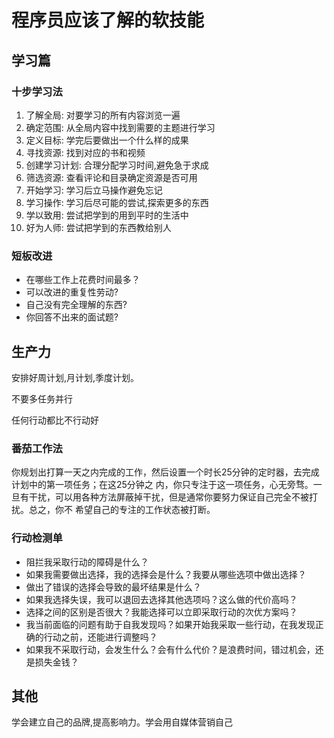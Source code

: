 # 程序员应该了解的软技能
 
## 学习篇
### 十步学习法
1. 了解全局: 对要学习的所有内容浏览一遍
2. 确定范围: 从全局内容中找到需要的主题进行学习
3. 定义目标: 学完后要做出一个什么样的成果
4. 寻找资源: 找到对应的书和视频
5. 创建学习计划: 合理分配学习时间,避免急于求成
6. 筛选资源: 查看评论和目录确定资源是否可用
7. 开始学习: 学习后立马操作避免忘记
8. 学习操作: 学习后尽可能的尝试,探索更多的东西
9. 学以致用: 尝试把学到的用到平时的生活中
10. 好为人师: 尝试把学到的东西教给别人
### 短板改进
- 在哪些工作上花费时间最多？
- 可以改进的重复性劳动?
- 自己没有完全理解的东西?
- 你回答不出来的面试题?

## 生产力
安排好周计划,月计划,季度计划。

不要多任务并行

任何行动都比不行动好

### 番茄工作法
你规划出打算一天之内完成的工作，然后设置一个时长25分钟的定时器，去完成计划中的第一项任务；在这25分钟之
内，你只专注于这一项任务，心无旁骛。一旦有干扰，可以用各种方法屏蔽掉干扰，但是通常你要努力保证自己完全不被打扰。总之，你不
希望自己的专注的工作状态被打断。

### 行动检测单
- 阻拦我采取行动的障碍是什么？
- 如果我需要做出选择，我的选择会是什么？我要从哪些选项中做出选择？
- 做出了错误的选择会导致的最坏结果是什么？
- 如果我选择失误，我可以退回去选择其他选项吗？这么做的代价高吗？
- 选择之间的区别是否很大？我能选择可以立即采取行动的次优方案吗？
- 我当前面临的问题有助于自我发现吗？如果开始我采取一些行动，在我发现正确的行动之前，还能进行调整吗？
- 如果我不采取行动，会发生什么？会有什么代价？是浪费时间，错过机会，还是损失金钱？

## 其他
学会建立自己的品牌,提高影响力。学会用自媒体营销自己